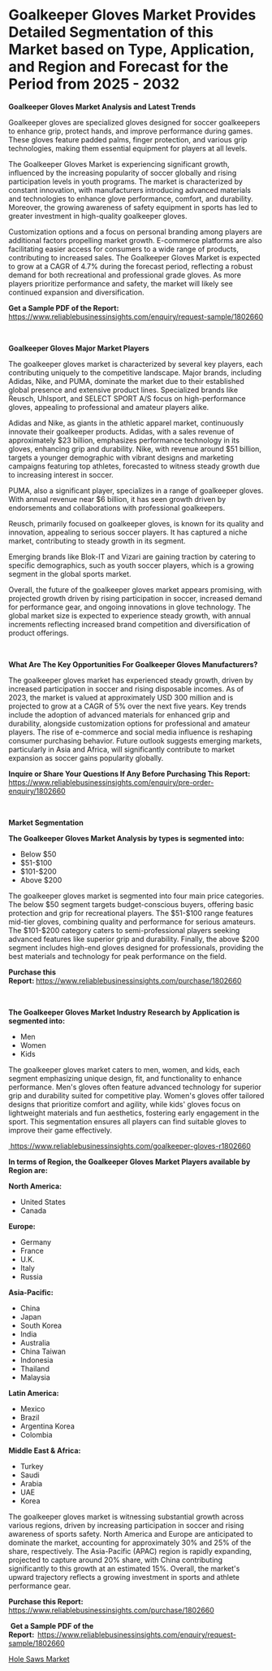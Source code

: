 <p><h1>Goalkeeper Gloves Market Provides Detailed Segmentation of this Market based on Type, Application, and Region and Forecast for the Period from 2025 - 2032</h1></p><p><strong>Goalkeeper Gloves Market Analysis and Latest Trends</strong></p>
<p><p>Goalkeeper gloves are specialized gloves designed for soccer goalkeepers to enhance grip, protect hands, and improve performance during games. These gloves feature padded palms, finger protection, and various grip technologies, making them essential equipment for players at all levels. </p><p>The Goalkeeper Gloves Market is experiencing significant growth, influenced by the increasing popularity of soccer globally and rising participation levels in youth programs. The market is characterized by constant innovation, with manufacturers introducing advanced materials and technologies to enhance glove performance, comfort, and durability. Moreover, the growing awareness of safety equipment in sports has led to greater investment in high-quality goalkeeper gloves.</p><p>Customization options and a focus on personal branding among players are additional factors propelling market growth. E-commerce platforms are also facilitating easier access for consumers to a wide range of products, contributing to increased sales. The Goalkeeper Gloves Market is expected to grow at a CAGR of 4.7% during the forecast period, reflecting a robust demand for both recreational and professional grade gloves. As more players prioritize performance and safety, the market will likely see continued expansion and diversification.</p></p>
<p><strong>Get a Sample PDF of the Report:&nbsp;</strong> <a href="https://www.reliablebusinessinsights.com/enquiry/request-sample/1802660?utm_campaign=2757&utm_medium=2&utm_source=Github&utm_content=ia&utm_term=04042025&utm_id=goalkeeper-gloves">https://www.reliablebusinessinsights.com/enquiry/request-sample/1802660</a></p>
<p>&nbsp;</p>
<p><strong>Goalkeeper Gloves Major Market Players</strong></p>
<p><p>The goalkeeper gloves market is characterized by several key players, each contributing uniquely to the competitive landscape. Major brands, including Adidas, Nike, and PUMA, dominate the market due to their established global presence and extensive product lines. Specialized brands like Reusch, Uhlsport, and SELECT SPORT A/S focus on high-performance gloves, appealing to professional and amateur players alike.</p><p>Adidas and Nike, as giants in the athletic apparel market, continuously innovate their goalkeeper products. Adidas, with a sales revenue of approximately $23 billion, emphasizes performance technology in its gloves, enhancing grip and durability. Nike, with revenue around $51 billion, targets a younger demographic with vibrant designs and marketing campaigns featuring top athletes, forecasted to witness steady growth due to increasing interest in soccer.</p><p>PUMA, also a significant player, specializes in a range of goalkeeper gloves. With annual revenue near $6 billion, it has seen growth driven by endorsements and collaborations with professional goalkeepers.</p><p>Reusch, primarily focused on goalkeeper gloves, is known for its quality and innovation, appealing to serious soccer players. It has captured a niche market, contributing to steady growth in its segment.</p><p>Emerging brands like Blok-IT and Vizari are gaining traction by catering to specific demographics, such as youth soccer players, which is a growing segment in the global sports market.</p><p>Overall, the future of the goalkeeper gloves market appears promising, with projected growth driven by rising participation in soccer, increased demand for performance gear, and ongoing innovations in glove technology. The global market size is expected to experience steady growth, with annual increments reflecting increased brand competition and diversification of product offerings.</p></p>
<p>&nbsp;</p>
<p><strong>What Are The Key Opportunities For Goalkeeper Gloves Manufacturers?</strong></p>
<p><p>The goalkeeper gloves market has experienced steady growth, driven by increased participation in soccer and rising disposable incomes. As of 2023, the market is valued at approximately USD 300 million and is projected to grow at a CAGR of 5% over the next five years. Key trends include the adoption of advanced materials for enhanced grip and durability, alongside customization options for professional and amateur players. The rise of e-commerce and social media influence is reshaping consumer purchasing behavior. Future outlook suggests emerging markets, particularly in Asia and Africa, will significantly contribute to market expansion as soccer gains popularity globally.</p></p>
<p><strong>Inquire or Share Your Questions If Any Before Purchasing This Report:</strong> <a href="https://www.reliablebusinessinsights.com/enquiry/pre-order-enquiry/1802660?utm_campaign=2757&utm_medium=2&utm_source=Github&utm_content=ia&utm_term=04042025&utm_id=goalkeeper-gloves">https://www.reliablebusinessinsights.com/enquiry/pre-order-enquiry/1802660</a></p>
<p>&nbsp;</p>
<p><strong>Market Segmentation</strong></p>
<p><strong>The Goalkeeper Gloves Market Analysis by types is segmented into:</strong></p>
<p><ul><li>Below $50</li><li>$51-$100</li><li>$101-$200</li><li>Above $200</li></ul></p>
<p><p>The goalkeeper gloves market is segmented into four main price categories. The below $50 segment targets budget-conscious buyers, offering basic protection and grip for recreational players. The $51-$100 range features mid-tier gloves, combining quality and performance for serious amateurs. The $101-$200 category caters to semi-professional players seeking advanced features like superior grip and durability. Finally, the above $200 segment includes high-end gloves designed for professionals, providing the best materials and technology for peak performance on the field.</p></p>
<p><strong>Purchase this Report:&nbsp;</strong><a href="https://www.reliablebusinessinsights.com/purchase/1802660?utm_campaign=2757&utm_medium=2&utm_source=Github&utm_content=ia&utm_term=04042025&utm_id=goalkeeper-gloves">https://www.reliablebusinessinsights.com/purchase/1802660</a></p>
<p>&nbsp;</p>
<p><strong>The Goalkeeper Gloves Market Industry Research by Application is segmented into:</strong></p>
<p><ul><li>Men</li><li>Women</li><li>Kids</li></ul></p>
<p><p>The goalkeeper gloves market caters to men, women, and kids, each segment emphasizing unique design, fit, and functionality to enhance performance. Men's gloves often feature advanced technology for superior grip and durability suited for competitive play. Women's gloves offer tailored designs that prioritize comfort and agility, while kids' gloves focus on lightweight materials and fun aesthetics, fostering early engagement in the sport. This segmentation ensures all players can find suitable gloves to improve their game effectively.</p></p>
<p><a href="https://www.reliablebusinessinsights.com/goalkeeper-gloves-r1802660?utm_campaign=2757&utm_medium=2&utm_source=Github&utm_content=ia&utm_term=04042025&utm_id=goalkeeper-gloves">&nbsp;https://www.reliablebusinessinsights.com/goalkeeper-gloves-r1802660</a></p>
<p><strong>In terms of Region, the Goalkeeper Gloves Market Players available by Region are:</strong></p>
<p>
    <p> <strong> North America: </strong>
        <ul>
            <li>United States</li>
            <li>Canada</li>
        </ul>
        </p> 
    <p> <strong> Europe: </strong>
        <ul>
            <li>Germany</li>
            <li>France</li>
            <li>U.K.</li>
            <li>Italy</li>
            <li>Russia</li>
        </ul>
        </p> 
    <p> <strong> Asia-Pacific: </strong>
        <ul>
            <li>China</li>
            <li>Japan</li>
            <li>South Korea</li>
            <li>India</li>
            <li>Australia</li>
            <li>China Taiwan</li>
            <li>Indonesia</li>
            <li>Thailand</li>
            <li>Malaysia</li>
        </ul>
        </p> 
    <p> <strong> Latin America: </strong>
        <ul>
            <li>Mexico</li>
            <li>Brazil</li>
            <li>Argentina Korea</li>
            <li>Colombia</li>
        </ul>
        </p> 
    <p> <strong> Middle East & Africa: </strong>
        <ul>
            <li>Turkey</li>
            <li>Saudi</li>
            <li>Arabia</li>
            <li>UAE</li>
            <li>Korea</li>
        </ul>
    </p>
    </p>
<p><p>The goalkeeper gloves market is witnessing substantial growth across various regions, driven by increasing participation in soccer and rising awareness of sports safety. North America and Europe are anticipated to dominate the market, accounting for approximately 30% and 25% of the share, respectively. The Asia-Pacific (APAC) region is rapidly expanding, projected to capture around 20% share, with China contributing significantly to this growth at an estimated 15%. Overall, the market's upward trajectory reflects a growing investment in sports and athlete performance gear.</p></p>
<p><strong>Purchase this Report: </strong><a href="https://www.reliablebusinessinsights.com/purchase/1802660?utm_campaign=2757&utm_medium=2&utm_source=Github&utm_content=ia&utm_term=04042025&utm_id=goalkeeper-gloves">https://www.reliablebusinessinsights.com/purchase/1802660</a></p>
<p>&nbsp;<strong>Get a Sample PDF of the Report:&nbsp;&nbsp;</strong><a href="https://www.reliablebusinessinsights.com/enquiry/request-sample/1802660?utm_campaign=2757&utm_medium=2&utm_source=Github&utm_content=ia&utm_term=04042025&utm_id=goalkeeper-gloves">https://www.reliablebusinessinsights.com/enquiry/request-sample/1802660</a></p>
<p><strong></strong></p>
<p><p><a href="https://github.com/xanaanenkaly/Market-Research-Report-List-1/blob/main/hole-saws-market.md?utm_campaign=2757&utm_medium=2&utm_source=Github&utm_content=ia&utm_term=04042025&utm_id=goalkeeper-gloves">Hole Saws Market</a></p></p>